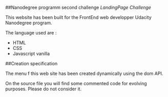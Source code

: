 ##Nanodegree programm second challenge
_LandingPage Challenge_

This website has been built for the FrontEnd web developper Udacity Nanodegree program. 

The language used are : 
- HTML 
- CSS 
- Javascript vanilla

##Creation specification

The menu f this web site has been created dynamically using the dom API.

On the source file you will find some commented code for evolving purposes. Please do not consider it.